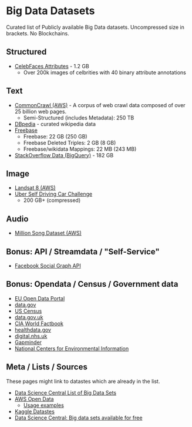 # Big Data Datasets

Curated list of Publicly available Big Data datasets. Uncompressed size in brackets.
No Blockchains.
 
## Structured

- [CelebFaces Attributes](https://www.kaggle.com/jessicali9530/celeba-dataset) - 1.2 GB
  - Over 200k images of celbrities with 40 binary attribute annotations


## Text

- [CommonCrawl (AWS)](https://registry.opendata.aws/commoncrawl/) - A corpus of web crawl data composed of over 25 billion web pages.
  - Semi-Structured (includes Metadata): 250 TB
- [DBpedia](https://wiki.dbpedia.org/) - curated wikipedia data
- [Freebase](https://developers.google.com/freebase/)
  - Freebase: 22 GB (250 GB)
  - Freebase Deleted Triples: 2 GB (8 GB)
  - Freebase/wikidata Mappings: 22 MB (243 MB)
- [StackOverflow Data (BigQuery)](https://www.kaggle.com/stackoverflow/stackoverflow) - 182 GB

## Image

- [Landsat 8 (AWS)](https://registry.opendata.aws/landsat-8/)
- [Uber Self Driving Car Challenge](https://github.com/udacity/self-driving-car)
  - 200 GB+ (compressed)

## Audio

- [Million Song Dataset (AWS)](https://aws.amazon.com/datasets/million-song-dataset/)

## Bonus: API / Streamdata / "Self-Service"

- [Facebook Social Graph API](https://developers.facebook.com/docs/graph-api)

## Bonus: Opendata / Census / Government data

- [EU Open Data Portal](https://data.europa.eu/euodp/en/data/)
- [data.gov](https://www.data.gov/)
- [US Census](https://www.census.gov/data.html)
- [data.gov.uk](https://data.gov.uk/)
- [CIA World Factbook](https://www.cia.gov/library/publications/the-world-factbook/)
- [healthdata.gov](https://healthdata.gov/)
- [digital.nhs.uk](https://digital.nhs.uk/)
- [Gapminder](https://www.gapminder.org/data/)
- [National Centers for Environmental Information](https://www.ncdc.noaa.gov/data-access/quick-links#loc-clim)

## Meta / Lists / Sources

These pages might link to datastes which are already in the list.

- [Data Science Central List of Big Data Sets](https://www.datasciencecentral.com/group/data-science-apprenticeship/forum/topics/update-about-our-data-science-apprenticeship)
- [AWS Open Data](https://registry.opendata.aws/)
  - [Usage examples](https://registry.opendata.aws/usage-examples)
- [Kaggle Datastes](https://www.kaggle.com/datasets?sortBy=hottest&group=public&page=1&pageSize=20&size=large&filetype=all&license=all)
- [Data Science Central: Big data sets available for free](https://www.datasciencecentral.com/forum/topics/big-data-sets-available-for-free?groupUrl=resources)
